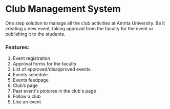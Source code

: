 # Club Management System
One step solution to manage all the club activities at Amrita University. Be it creating a new event, taking approval from the faculty for the event
or publishing it to the students.  
### Features:  
  1. Event registration 
  2. Approval forms for the faculty
  3. List of approved/disapproved events.
  4. Events schedule.
  5. Events feedpage  
  6. Club’s page
  7. Past event's pictures in the club's page  
  8. Follow a club 
  9. Like an event 
